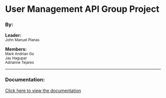 # User Management API Group Project

### By:

**Leader:**  
<small>John Manuel Planas</small>  

**Members:**  
<small>Mark Andrian Go</small>  
<small>Jay Hagupar</small>  
<small>Adrianne Tejares</small>  

---

### Documentation:
[Click here to view the documentation](https://docs.google.com/document/d/1x2OmdpV9JR7hQZdr68yfzQ3OY2JtAcSlvMttQXMu9oI/edit?usp=sharing)
